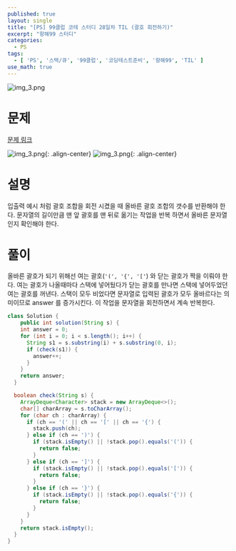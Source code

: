 ```yaml
---
published: true
layout: single
title: "[PS] 99클럽 코테 스터디 28일차 TIL (괄호 회전하기)"
excerpt: "항해99 스터디"
categories:
  - PS
tags:
  - [ 'PS', '스택/큐', '99클럽', '코딩테스트준비', '항해99', 'TIL' ]
use_math: true
---
```



![img_3.png](https://zhtmr.github.io/static-files-for-posting/images/20240722/99club_TIL_thumbnail/%EA%B8%B0%EB%B3%B8%ED%98%951_java.png?raw=true)


# 문제
[문제 링크](https://school.programmers.co.kr/learn/courses/30/lessons/76502)

![img_3.png](https://zhtmr.github.io/static-files-for-posting/images/20240818/ex.png?raw=true){: .align-center}
![img_3.png](https://zhtmr.github.io/static-files-for-posting/images/20240818/ex2.png?raw=true){: .align-center}

# 설명
입출력 예시 처럼 괄호 조합을 회전 시켰을 때 올바른 괄호 조합의 갯수를 반환해야 한다.
문자열의 길이만큼 맨 앞 괄호를 맨 뒤로 옮기는 작업을 반복 하면서 올바른 문자열인지 확인해야 한다.

# 풀이
올바른 괄호가 되기 위해선 여는 괄호(`'(', '{', '['`) 와 닫는 괄호가 짝을 이뤄야 한다. 
여는 괄호가 나올때마다 스택에 넣어뒀다가 닫는 괄호를 만나면 스택에 넣어두었던 여는 괄호를 꺼낸다. 
스택이 모두 비었다면 문자열로 입력된 괄호가 모두 올바르다는 의미이므로 answer 를 증가시킨다.
이 작업을 문자열을 회전하면서 계속 반복한다.

```java
class Solution {
    public int solution(String s) {
    int answer = 0;
    for (int i = 0; i < s.length(); i++) {
      String s1 = s.substring(i) + s.substring(0, i);
      if (check(s1)) {
        answer++;
      }
    }
    return answer;
  }

  boolean check(String s) {
    ArrayDeque<Character> stack = new ArrayDeque<>();
    char[] charArray = s.toCharArray();
    for (char ch : charArray) {
      if (ch == '(' || ch == '[' || ch == '{') {
        stack.push(ch);
      } else if (ch == ')') {
        if (stack.isEmpty() || !stack.pop().equals('(')) {
          return false;
        }
      } else if (ch == ']') {
        if (stack.isEmpty() || !stack.pop().equals('[')) {
          return false;
        }
      } else if (ch == '}') {
        if (stack.isEmpty() || !stack.pop().equals('{')) {
          return false;
        }
      }
    }
    return stack.isEmpty();
  }
}
```
